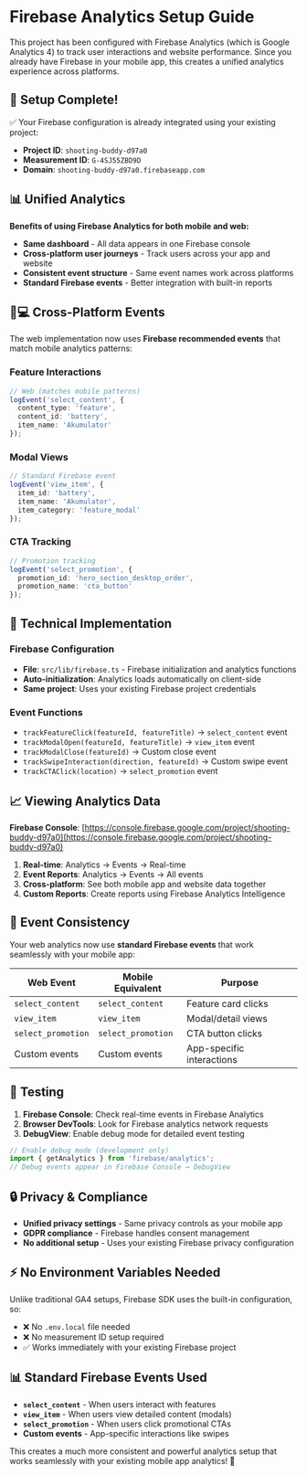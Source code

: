 # Firebase Analytics Setup Guide

This project has been configured with Firebase Analytics (which is Google Analytics 4) to track user interactions and website performance. Since you already have Firebase in your mobile app, this creates a unified analytics experience across platforms.

## 🚀 **Setup Complete!**

✅ Your Firebase configuration is already integrated using your existing project:
- **Project ID**: `shooting-buddy-d97a0`
- **Measurement ID**: `G-4SJ55ZBD9D`
- **Domain**: `shooting-buddy-d97a0.firebaseapp.com`

## 📊 **Unified Analytics**

**Benefits of using Firebase Analytics for both mobile and web:**
- **Same dashboard** - All data appears in one Firebase console
- **Cross-platform user journeys** - Track users across your app and website  
- **Consistent event structure** - Same event names work across platforms
- **Standard Firebase events** - Better integration with built-in reports

## 📱💻 **Cross-Platform Events**

The web implementation now uses **Firebase recommended events** that match mobile analytics patterns:

### **Feature Interactions**
```typescript
// Web (matches mobile patterns)
logEvent('select_content', {
  content_type: 'feature',
  content_id: 'battery',
  item_name: 'Akumulator'
});
```

### **Modal Views**
```typescript
// Standard Firebase event
logEvent('view_item', {
  item_id: 'battery',
  item_name: 'Akumulator',
  item_category: 'feature_modal'
});
```

### **CTA Tracking**
```typescript
// Promotion tracking
logEvent('select_promotion', {
  promotion_id: 'hero_section_desktop_order',
  promotion_name: 'cta_button'
});
```

## 🔧 **Technical Implementation**

### **Firebase Configuration**
- **File**: `src/lib/firebase.ts` - Firebase initialization and analytics functions
- **Auto-initialization**: Analytics loads automatically on client-side
- **Same project**: Uses your existing Firebase project credentials

### **Event Functions**
- `trackFeatureClick(featureId, featureTitle)` → `select_content` event
- `trackModalOpen(featureId, featureTitle)` → `view_item` event  
- `trackModalClose(featureId)` → Custom close event
- `trackSwipeInteraction(direction, featureId)` → Custom swipe event
- `trackCTAClick(location)` → `select_promotion` event

## 📈 **Viewing Analytics Data**

**Firebase Console**: [https://console.firebase.google.com/project/shooting-buddy-d97a0](https://console.firebase.google.com/project/shooting-buddy-d97a0)

1. **Real-time**: Analytics → Events → Real-time
2. **Event Reports**: Analytics → Events → All events  
3. **Cross-platform**: See both mobile app and website data together
4. **Custom Reports**: Create reports using Firebase Analytics Intelligence

## 🎯 **Event Consistency**

Your web analytics now use **standard Firebase events** that work seamlessly with your mobile app:

| Web Event | Mobile Equivalent | Purpose |
|-----------|------------------|---------|
| `select_content` | `select_content` | Feature card clicks |
| `view_item` | `view_item` | Modal/detail views |
| `select_promotion` | `select_promotion` | CTA button clicks |
| Custom events | Custom events | App-specific interactions |

## 🧪 **Testing**

1. **Firebase Console**: Check real-time events in Firebase Analytics
2. **Browser DevTools**: Look for Firebase analytics network requests
3. **DebugView**: Enable debug mode for detailed event testing

```javascript
// Enable debug mode (development only)
import { getAnalytics } from 'firebase/analytics';
// Debug events appear in Firebase Console → DebugView
```

## 🔒 **Privacy & Compliance**

- **Unified privacy settings** - Same privacy controls as your mobile app
- **GDPR compliance** - Firebase handles consent management
- **No additional setup** - Uses your existing Firebase privacy configuration

## ⚡ **No Environment Variables Needed**

Unlike traditional GA4 setups, Firebase SDK uses the built-in configuration, so:
- ❌ No `.env.local` file needed
- ❌ No measurement ID setup required  
- ✅ Works immediately with your existing Firebase project

## 📊 **Standard Firebase Events Used**

- **`select_content`** - When users interact with features
- **`view_item`** - When users view detailed content (modals)
- **`select_promotion`** - When users click promotional CTAs
- **Custom events** - App-specific interactions like swipes

This creates a much more consistent and powerful analytics setup that works seamlessly with your existing mobile app analytics! 🎉 